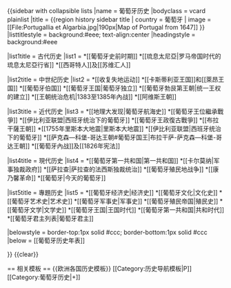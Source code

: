 {{sidebar with collapsible lists
|name = 葡萄牙历史
|bodyclass = vcard plainlist
|title = {{region history sidebar title
 | country = 葡萄牙
 | image = [[File:Portugallia et Algarbia.jpg|190px|Map of Portugal from 1647]]
}}
|listtitlestyle = background:#eee; text-align:center
|headingstyle = background:#eee

|list1title = 古代历史
|list1 =
*[[葡萄牙史前时期]]
*[[琉息太尼亞|罗马帝国时代的琉息太尼亞行省]]
*[[西哥特人]]及[[苏维汇人]]

|list2title = 中世纪历史
|list2 =
*[[收复失地运动]]
*[[卡斯蒂利亚王国]]和[[萊昂王国]]
*[[葡萄牙伯国]]
*[[葡萄牙王国|葡萄牙独立]]
*[[葡萄牙勃艮第王朝|统一王权的建立]]
*[[王朝统治危机|1383至1385年內战]]
*[[阿维斯王朝]]

|list3title = 近代历史
|list3 =
*[[地理大发现|葡萄牙航海史]]
*[[葡萄牙王位繼承戰爭]]
*[[伊比利亚联盟|西班牙统治下的葡萄牙]]
*[[葡萄牙王政復古戰爭]]
*[[布拉干薩王朝]]
*[[1755年里斯本大地震|里斯本大地震]]
*[[伊比利亚联盟|西班牙统治下的葡萄牙]]
*[[萨克森—科堡-哥达王朝#葡萄牙国王|布拉干萨-萨克森—科堡-哥达王朝]]
*[[葡萄牙內战]]及[[1826年宪法]]

|list4title = 現代历史
|list4 =
*[[葡萄牙第一共和国|第一共和国]]
*[[卡尔莫纳|军事独裁政府]]
*[[萨拉查|萨拉查的法西斯独裁统治]]
*[[葡萄牙殖民地战争]]
*[[康乃馨革命]]
*[[葡萄牙|今天的葡萄牙]]

|list5title = 專題历史
|list5 =
*[[葡萄牙经济史|经济史]]
*[[葡萄牙文化|文化史]]
*[[葡萄牙艺术史|艺术史]]
*[[葡萄牙军事史|军事史]]
*[[葡萄牙殖民帝国|殖民史]]
*[[葡萄牙文学|文学史]]
*[[葡萄牙王国|王国时代]]
*[[葡萄牙第一共和国|共和时代]]
*[[葡萄牙君主列表|葡萄牙君主]]

|belowstyle = border-top:1px solid #ccc; border-bottom:1px solid #ccc
|below = [[葡萄牙历史年表]]

}}<noinclude>
{{clear}}

== 相关模板 ==
{{欧洲各国历史模板}}
[[Category:历史导航模板|P]]
[[Category:葡萄牙历史|+]]
</noinclude>